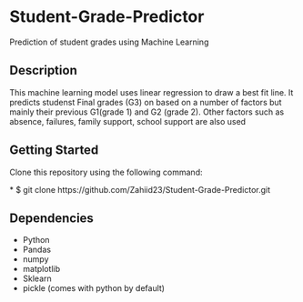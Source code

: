 # Student-Grade-Predictor
Prediction of student grades using Machine Learning

## Description

This machine learning model uses linear regression to draw a best fit line. It predicts studenst Final grades (G3) on based on a number of factors but mainly their previous G1(grade 1) and G2 (grade 2). Other factors such as absence, failures, family support, school support are also used

## Getting Started

<p>Clone this repository using the following command: </p>
* $ git clone https://github.com/Zahiid23/Student-Grade-Predictor.git

## Dependencies

* Python
* Pandas
* numpy
* matplotlib
* Sklearn
* pickle (comes with python by default)
